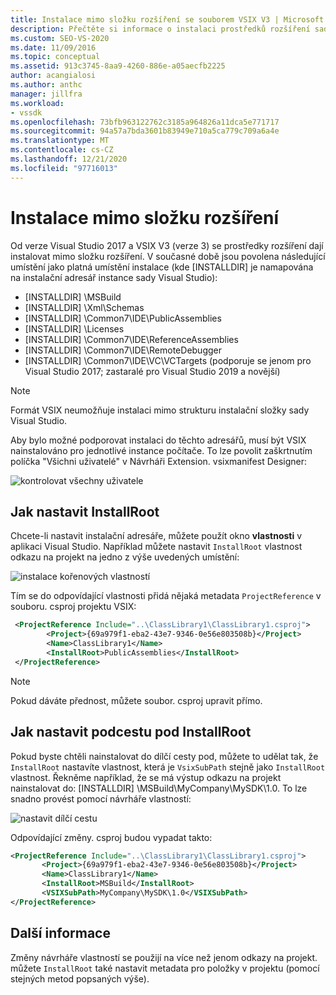 ```yaml
---
title: Instalace mimo složku rozšíření se souborem VSIX V3 | Microsoft Docs
description: Přečtěte si informace o instalaci prostředků rozšíření sady Visual Studio SDK mimo složku rozšíření a umístění, která jsou platná.
ms.custom: SEO-VS-2020
ms.date: 11/09/2016
ms.topic: conceptual
ms.assetid: 913c3745-8aa9-4260-886e-a05aecfb2225
author: acangialosi
ms.author: anthc
manager: jillfra
ms.workload:
- vssdk
ms.openlocfilehash: 73bfb963122762c3185a964826a11dca5e771717
ms.sourcegitcommit: 94a57a7bda3601b83949e710a5ca779c709a6a4e
ms.translationtype: MT
ms.contentlocale: cs-CZ
ms.lasthandoff: 12/21/2020
ms.locfileid: "97716013"
---
```

# <a name="install-outside-the-extensions-folder"></a>Instalace mimo složku rozšíření

Od verze Visual Studio 2017 a VSIX V3 (verze 3) se prostředky rozšíření dají instalovat mimo složku rozšíření. V současné době jsou povolena následující umístění jako platná umístění instalace (kde [INSTALLDIR] je namapována na instalační adresář instance sady Visual Studio):

* [INSTALLDIR] \MSBuild
* [INSTALLDIR] \Xml\Schemas
* [INSTALLDIR] \Common7\IDE\PublicAssemblies
* [INSTALLDIR] \Licenses
* [INSTALLDIR] \Common7\IDE\ReferenceAssemblies
* [INSTALLDIR] \Common7\IDE\RemoteDebugger
* [INSTALLDIR] \Common7\IDE\VC\VCTargets (podporuje se jenom pro Visual Studio 2017; zastaralé pro Visual Studio 2019 a novější)

> [!NOTE]
> Formát VSIX neumožňuje instalaci mimo strukturu instalační složky sady Visual Studio. 

Aby bylo možné podporovat instalaci do těchto adresářů, musí být VSIX nainstalováno pro jednotlivé instance počítače. To lze povolit zaškrtnutím políčka "Všichni uživatelé" v Návrháři Extension. vsixmanifest Designer:

![kontrolovat všechny uživatele](media/check-all-users.png)

## <a name="how-to-set-the-installroot"></a>Jak nastavit InstallRoot

Chcete-li nastavit instalační adresáře, můžete použít okno **vlastnosti** v aplikaci Visual Studio. Například můžete nastavit `InstallRoot` vlastnost odkazu na projekt na jedno z výše uvedených umístění:

![instalace kořenových vlastností](media/install-root-properties.png)

Tím se do odpovídající vlastnosti přidá nějaká metadata `ProjectReference` v souboru. csproj projektu VSIX:

```xml
 <ProjectReference Include="..\ClassLibrary1\ClassLibrary1.csproj">
        <Project>{69a979f1-eba2-43e7-9346-0e56e803508b}</Project>
        <Name>ClassLibrary1</Name>
        <InstallRoot>PublicAssemblies</InstallRoot>
 </ProjectReference>
```

> [!NOTE]
> Pokud dáváte přednost, můžete soubor. csproj upravit přímo.

## <a name="how-to-set-a-subpath-under-the-installroot"></a>Jak nastavit podcestu pod InstallRoot

Pokud byste chtěli nainstalovat do dílčí cesty pod, můžete to udělat tak, že `InstallRoot` nastavíte vlastnost, která je `VsixSubPath` stejně jako `InstallRoot` vlastnost. Řekněme například, že se má výstup odkazu na projekt nainstalovat do: [INSTALLDIR] \MSBuild\MyCompany\MySDK\1.0. To lze snadno provést pomocí návrháře vlastností:

![nastavit dílčí cestu](media/set-subpath.png)

Odpovídající změny. csproj budou vypadat takto:

```xml
<ProjectReference Include="..\ClassLibrary1\ClassLibrary1.csproj">
       <Project>{69a979f1-eba2-43e7-9346-0e56e803508b}</Project>
       <Name>ClassLibrary1</Name>
       <InstallRoot>MSBuild</InstallRoot>
       <VSIXSubPath>MyCompany\MySDK\1.0</VSIXSubPath>
</ProjectReference>
```

## <a name="extra-information"></a>Další informace

Změny návrháře vlastností se použijí na více než jenom odkazy na projekt. můžete `InstallRoot` také nastavit metadata pro položky v projektu (pomocí stejných metod popsaných výše).
